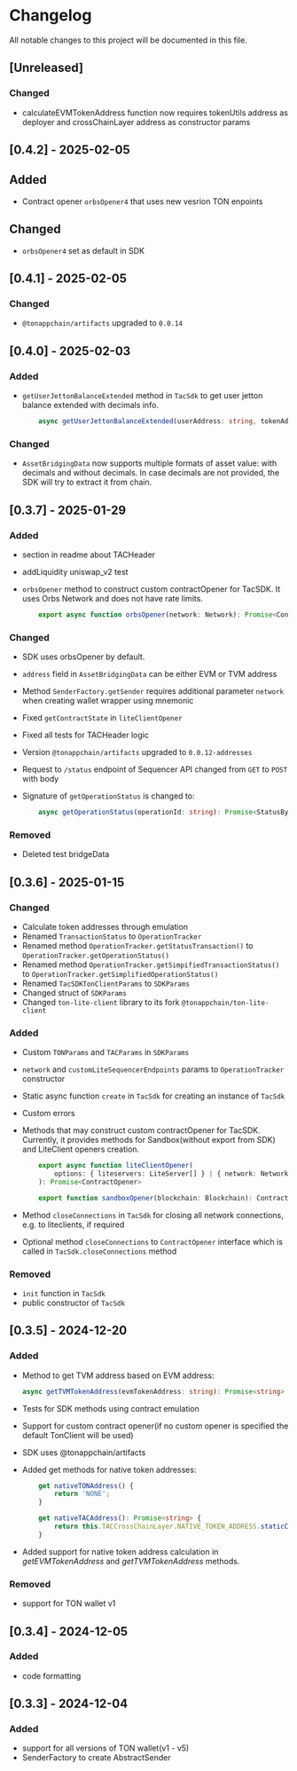 # Changelog

All notable changes to this project will be documented in this file.

## [Unreleased]

### Changed

- calculateEVMTokenAddress function now requires tokenUtils address as deployer and crossChainLayer address as constructor params

## [0.4.2] - 2025-02-05

## Added

- Contract opener `orbsOpener4` that uses new vesrion TON enpoints

## Changed 

- `orbsOpener4` set as default in SDK

## [0.4.1] - 2025-02-05

### Changed

- `@tonappchain/artifacts` upgraded to `0.0.14`

## [0.4.0] - 2025-02-03

### Added

- `getUserJettonBalanceExtended` method in `TacSdk` to get user jetton balance extended with decimals info.

    ```typescript
        async getUserJettonBalanceExtended(userAddress: string, tokenAddress: string): Promise<UserWalletBalanceExtended>
    ```

### Changed

- `AssetBridgingData` now supports multiple formats of asset value: with decimals and without decimals. In case decimals are not provided, the SDK will try to extract it from chain.

## [0.3.7] - 2025-01-29

### Added

- section in readme about TACHeader
- addLiquidity uniswap_v2 test
- `orbsOpener` method to construct custom contractOpener for TacSDK. It uses Orbs Network and does not have rate limits.

    ```typescript
        export async function orbsOpener(network: Network): Promise<ContractOpener>
    ```

### Changed

- SDK uses orbsOpener by default.
- `address` field in `AssetBridgingData` can be either EVM or TVM address
- Method `SenderFactory.getSender` requires additional parameter `network` when creating wallet wrapper using mnemonic
- Fixed `getContractState` in `liteClientOpener`
- Fixed all tests for TACHeader logic
- Version `@tonappchain/artifacts` upgraded to `0.0.12-addresses`
- Request to `/status` endpoint of Sequencer API changed from `GET` to `POST` with body
- Signature of `getOperationStatus` is changed to:

    ```typescript
        async getOperationStatus(operationId: string): Promise<StatusByOperationId>
    ```

### Removed

- Deleted test bridgeData


## [0.3.6] - 2025-01-15

### Changed

- Calculate token addresses through emulation
- Renamed `TransactionStatus` to `OperationTracker`
- Renamed method `OperationTracker.getStatusTransaction()` to `OperationTracker.getOperationStatus()`
- Renamed method `OperationTracker.getSimpifiedTransactionStatus()` to `OperationTracker.getSimplifiedOperationStatus()`
- Renamed `TacSDKTonClientParams` to `SDKParams`
- Changed struct of `SDKParams`
- Changed `ton-lite-client` library to its fork `@tonappchain/ton-lite-client`

### Added

- Custom `TONParams` and `TACParams` in `SDKParams`
- `network` and `customLiteSequencerEndpoints` params to `OperationTracker` constructor
- Static async function `create` in `TacSdk` for creating an instance of `TacSdk`
- Custom errors
- Methods that may construct custom contractOpener for TacSDK. Currently, it provides methods for Sandbox(without export from SDK) and LiteClient openers creation.

    ```typescript
        export async function liteClientOpener(
            options: { liteservers: LiteServer[] } | { network: Network },
        ): Promise<ContractOpener>

        export function sandboxOpener(blockchain: Blockchain): ContractOpener;
    ```
- Method `closeConnections` in `TacSdk` for closing all network connections, e.g. to liteclients, if required
- Optional method `closeConnections` to `ContractOpener` interface which is called in `TacSdk.closeConnections` method

### Removed

- `init` function in `TacSdk`
- public constructor of `TacSdk`


## [0.3.5] - 2024-12-20

### Added

- Method to get TVM address based on EVM address:
    
    ```typescript
    async getTVMTokenAddress(evmTokenAddress: string): Promise<string> 
    ```

- Tests for SDK methods using contract emulation

- Support for custom contract opener(if no custom opener is specified the default TonClient will be used)

- SDK uses @tonappchain/artifacts

- Added get methods for native token addresses:

    ```typescript
        get nativeTONAddress() {
            return 'NONE';
        }

        get nativeTACAddress(): Promise<string> {
            return this.TACCrossChainLayer.NATIVE_TOKEN_ADDRESS.staticCall();
        }
    ```

- Added support for native token address calculation in *getEVMTokenAddress* and *getTVMTokenAddress* methods.

### Removed

- support for TON wallet v1

## [0.3.4] - 2024-12-05

### Added

- code formatting

## [0.3.3] - 2024-12-04

### Added

- support for all versions of TON wallet(v1 - v5)
- SenderFactory to create AbstractSender
